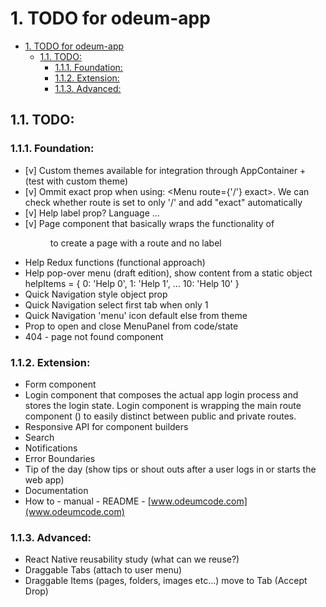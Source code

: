 # 1. TODO for odeum-app
<!-- TOC -->

- [1. TODO for odeum-app](#1-todo-for-odeum-app)
	- [1.1. TODO:](#11-todo)
		- [1.1.1. Foundation:](#111-foundation)
		- [1.1.2. Extension:](#112-extension)
		- [1.1.3. Advanced:](#113-advanced)

<!-- /TOC -->
## 1.1. TODO:

### 1.1.1. Foundation:
- [v] Custom themes available for integration through AppContainer + (test with custom theme)
- [v] Ommit exact prop when using: <Menu route={'/'} exact>. We can check whether route is set to only '/' and add "exact" automatically
- [v] Help label prop? Language ... 
- [v] Page component that basically wraps the functionality of <Menu> to create a page with a route and no label
- Help Redux functions (functional approach)
- Help pop-over menu (draft edition), show content from a static object helpItems = { 0: 'Help 0', 1: 'Help 1', ... 10: 'Help 10' }
- Quick Navigation style object prop
- Quick Navigation select first tab when only 1
- Quick Navigation 'menu' icon default else from theme
- Prop to open and close MenuPanel from code/state
- 404 - page not found component

### 1.1.2. Extension:
- Form component
- Login component that composes the actual app login process and stores the login state. Login component is wrapping the main route component (<AppRouter />) to easily distinct between public and private routes. 
- Responsive API for component builders
- Search
- Notifications
- Error Boundaries
- Tip of the day (show tips or shout outs after a user logs in or starts the web app)
- Documentation
- How to - manual - README - [www.odeumcode.com](www.odeumcode.com)

### 1.1.3. Advanced:
- React Native reusability study (what can we reuse?)
- Draggable Tabs (attach to user menu)
- Draggable Items (pages, folders, images etc...) move to Tab (Accept Drop)

